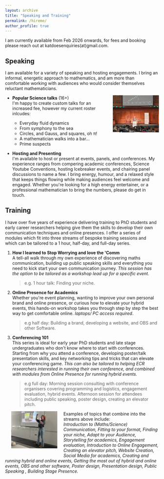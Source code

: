 ```yaml
---
layout: archive
title: "Speaking and Training"
permalink: /hireme/
author_profile: true
---
```


 I am currently available from Feb 2026 onwards, for fees and booking please reach out at katdoesenquiries(at)gmail.com.



Speaking 
----- 

I am available for a variety of speaking and hosting engagements. I bring an informal, energetic approach to mathematics, and am more than comfortable working with audiences who would consider themselves reluctant mathematicians. 

<img src="/images/Presenting2.jpg" alt="Kat speaking at Maths in Action 2024"  style="float: right; margin: 0 0 10px 10px; width: 30%;"/>

* **Popular Science talks** (16+) <br>
    I'm happy to create custom talks for an increased fee, however my current roster inlcudes:
    * Everyday fluid dynamics 
    * From symphony to the sea 
    * Circles, and Gauss, and squares, oh π! 
    * A mathematician walks into a bar...
    * Prime suspects 

* **Hosting and Presenting** <br>
    I'm available to host or present at events, panels, and conferences.  My experience ranges from compering academic conferences, Science Youtube Conventions, hosting Icebreaker events, and chairing panel discussions to name a few. I bring energy, humour, and a relaxed style that keeps things flowing while making audiences feel welcome and engaged. Whether you're looking for a high energy entertainer, or a professional mathematician to bring the numbers, please do get in touch. 


Training 
---

I have over five years of experience delivering training to PhD students and early career researchers helping give them the skills to develop their own communication techniques and online presences. I offer a series of modules which fit into three streams of bespoke training sessions and which can be tailored to a 1 hour, half-day, and full-day series.


1.  **How I learned to Stop Worrying and love the 'Comm** <br>
    A tell-all walk through my own experience of discovering maths communication, building up public speaking skills and everything you need to kick start your own communication journey. _This session has the option to be tailored as a workshop lead up for a specific event._ <br>
    > e.g. 1 hour talk: Finding your niche.
2. **Online Presence for Academics**<br>
    Whether you're event planning, wanting to improve your own personal brand and online presence, or curious how to elevate your hybrid events, this hands-on workshop takes you through step by step the best way to get comfortable online. _laptops/ PC access required_. <br>
    > e.g half day: Building a brand, developing a website, and OBS and other Software.
3. **Conferencing 101** <br>
     This series is ideal for early year PhD students and late stage undergraduates who don't know where to start with conferences. Starting from why you attend a conference, developing poster/talk presentation skills, and key networking tips and tricks that can elevate your conferencing game. _This can also be tailored to helping ECR researchers interested in running their own conference, and combined with modules from Online Presence for running hybrid events._ <br>
     > e.g full day: Morning session consulting with conference organisers covering programming and logistics, engagement evaluation, hybrid events. Afternoon session for attendees including public speaking, poster design, creating an elevator pitch.


<img src="/images/Presenting.jpg" alt="Kat delivering a seminar to QMUL Undergraduates 2024"  style="float: left; margin: 0 20px 20px 20px; width: 30%;"/>

Examples of topics that combine into the streams above include: <br>
_Introduction to (Maths/Science) Communication, Fitting to your format, Finding your niche, Adapt to your Audience, Storytelling for academics, Engagement evaluation, Introduction to Online Engagement, Creating an elevator pitch, Website Creation, Social Media for academics, Creating and running hybrid and online events, Getting the most out of hybrid and online events, OBS and other software, Poster design, Presentation design, Public Speaking , Building Stage Presence._


<!--
Throughout my PhD at the SAMBa CDT, University of Bath, we were encouraged to collaborate with each other extensively, and aid the training for the newer cohorts of students. Through this I developed a series of training courses perfect for PhD students and Early Career Researchers, and coupled it with my MathsComm career to develop training sessions for broader maths communication for academic audiences. 

I currently offer three streams of training, each of which can be tailored to 1hr talks, or half/full day training. Below are the streams and examples of the modules within each area. 

* How I learned to stop worrying and love the 'Comm
    * Introduction to (Maths/Science) Communication
    * Refining your material
    * Storytelling for academics
    * Finding your niche
    * Engagement evaluation
    * Planning engagement activities
    * Audience consideration
    * Online engagement
    * Creating an elevator pitch 

<br>
* Online presences for academics
    * Website Creation 
    * Social Media for academics
    * Creating and running hybrid and online events 
    * Getting the most out of hybrid and online events
    * OBS and other software
    * Online public engagement

<br>
* Conferencing 101
    * Poster design
    * Presentation design
    * Public Speaking 
    * Networking
    * Creating an elevator pitch
    * Running a conference consultancy
    * Designing a hybrid/online conference

-->




